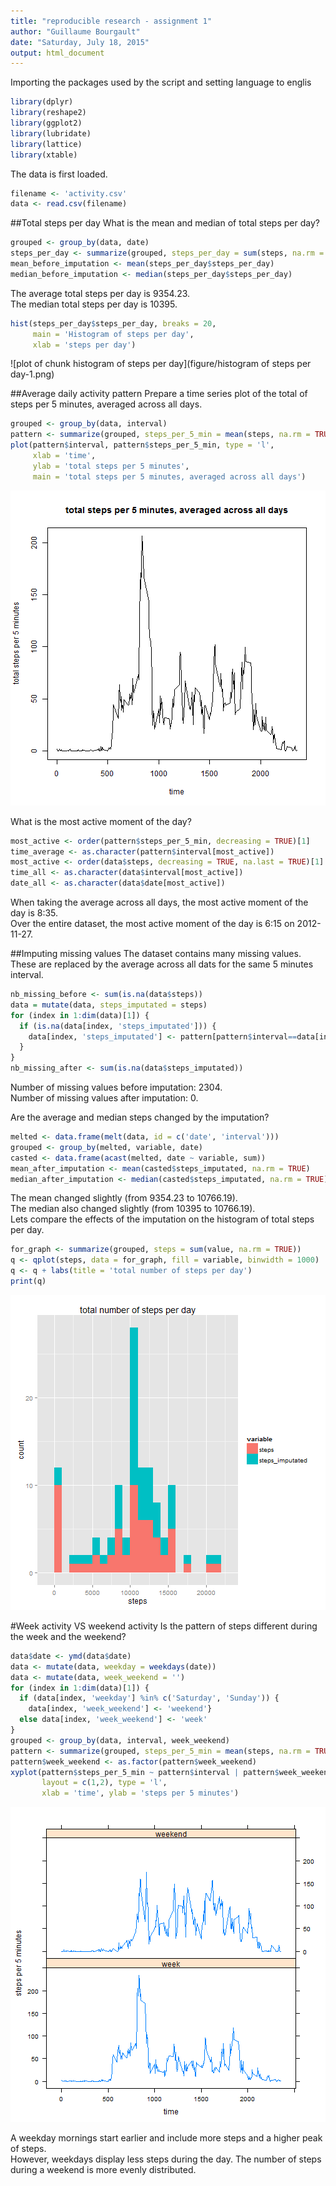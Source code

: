 ```yaml
---
title: "reproducible research - assignment 1"
author: "Guillaume Bourgault"
date: "Saturday, July 18, 2015"
output: html_document
---
```


Importing the packages used by the script and setting language to englis

```r
library(dplyr)
library(reshape2)
library(ggplot2)
library(lubridate)
library(lattice)
library(xtable)
```



The data is first loaded.  

```r
filename <- 'activity.csv'
data <- read.csv(filename)
```

##Total steps per day
What is the mean and median of total steps per day?

```r
grouped <- group_by(data, date)
steps_per_day <- summarize(grouped, steps_per_day = sum(steps, na.rm = TRUE))
mean_before_imputation <- mean(steps_per_day$steps_per_day)
median_before_imputation <- median(steps_per_day$steps_per_day)
```
The average total steps per day is 9354.23.  
The median total steps per day is 10395.  

```r
hist(steps_per_day$steps_per_day, breaks = 20, 
     main = 'Histogram of steps per day', 
     xlab = 'steps per day')
```

![plot of chunk histogram of steps per day](figure/histogram of steps per day-1.png) 

##Average daily activity pattern
Prepare a time series plot of the total of steps per 5 minutes, averaged across all days.

```r
grouped <- group_by(data, interval)
pattern <- summarize(grouped, steps_per_5_min = mean(steps, na.rm = TRUE))
plot(pattern$interval, pattern$steps_per_5_min, type = 'l', 
     xlab = 'time', 
     ylab = 'total steps per 5 minutes', 
     main = 'total steps per 5 minutes, averaged across all days')
```

![plot of chunk unnamed-chunk-1](figure/unnamed-chunk-1-1.png) 

What is the most active moment of the day?

```r
most_active <- order(pattern$steps_per_5_min, decreasing = TRUE)[1]
time_average <- as.character(pattern$interval[most_active])
most_active <- order(data$steps, decreasing = TRUE, na.last = TRUE)[1]
time_all <- as.character(data$interval[most_active])
date_all <- as.character(data$date[most_active])
```
When taking the average across all days, the most active moment of the day is 8:35.  
Over the entire dataset, the most active moment of the day is 6:15 on 2012-11-27.  

##Imputing missing values
The dataset contains many missing values.  These are replaced by the average across all dats for the same 5 minutes interval.  


```r
nb_missing_before <- sum(is.na(data$steps))
data = mutate(data, steps_imputated = steps)
for (index in 1:dim(data)[1]) {
  if (is.na(data[index, 'steps_imputated'])) {
    data[index, 'steps_imputated'] <- pattern[pattern$interval==data[index, 'interval'],'steps_per_5_min']
  }
}
nb_missing_after <- sum(is.na(data$steps_imputated))
```
Number of missing values before imputation: 2304.  
Number of missing values after imputation: 0.  

Are the average and median steps changed by the imputation?

```r
melted <- data.frame(melt(data, id = c('date', 'interval')))
grouped <- group_by(melted, variable, date)
casted <- data.frame(acast(melted, date ~ variable, sum))
mean_after_imputation <- mean(casted$steps_imputated, na.rm = TRUE)
median_after_imputation <- median(casted$steps_imputated, na.rm = TRUE)
```
The mean changed slightly (from 9354.23 to 10766.19).    
The median also changed slightly (from 10395 to 10766.19).    
Lets compare the effects of the imputation on the histogram of total steps per day. 

```r
for_graph <- summarize(grouped, steps = sum(value, na.rm = TRUE))
q <- qplot(steps, data = for_graph, fill = variable, binwidth = 1000)
q <- q + labs(title = 'total number of steps per day')
print(q)
```

![plot of chunk unnamed-chunk-5](figure/unnamed-chunk-5-1.png) 

#Week activity VS weekend activity
Is the pattern of steps different during the week and the weekend?

```r
data$date <- ymd(data$date)
data <- mutate(data, weekday = weekdays(date))
data <- mutate(data, week_weekend = '')
for (index in 1:dim(data)[1]) {
  if (data[index, 'weekday'] %in% c('Saturday', 'Sunday')) {
    data[index, 'week_weekend'] <- 'weekend'}
  else data[index, 'week_weekend'] <- 'week'
}
grouped <- group_by(data, interval, week_weekend)
pattern <- summarize(grouped, steps_per_5_min = mean(steps, na.rm = TRUE))
pattern$week_weekend <- as.factor(pattern$week_weekend)
xyplot(pattern$steps_per_5_min ~ pattern$interval | pattern$week_weekend, 
       layout = c(1,2), type = 'l', 
       xlab = 'time', ylab = 'steps per 5 minutes')
```

![plot of chunk unnamed-chunk-6](figure/unnamed-chunk-6-1.png) 

A weekday mornings start earlier and include more steps and a higher peak of steps.  
However, weekdays display less steps during the day.  The number of steps during a weekend is more evenly distributed.  
